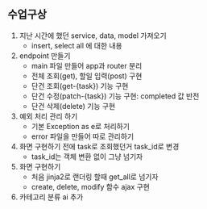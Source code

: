## 수업구상
1. 지난 시간에 했던 service, data, model 가져오기
    * insert, select all 에 대한 내용
2. endpoint 만들기
   * main 파일 만들어 app과 router 분리
   * 전체 조회(get), 할일 입력(post) 구현
   * 단건 조회(get-{task}) 기능 구현
   * 단건 수정(patch-{task}) 기능 구현: completed 값 반전
   * 단건 삭제(delete) 기능 구현
3. 예외 처리 관리 하기
   * 기본 Exception as e로 처리하기
   * error 파일을 만들어 따로 관리하기
4. 화면 구현하기 전에 task로 조회했던거 task_id로 변경
   * task_id는 객체 변환 없이 그냥 넘기자
5. 화면 구현하기
   * 처음 jinja2로 랜더링 할때 get_all로 넘기자
   * create, delete, modify 함수 ajax 구현
6. 카테고리 분류 ai 추가